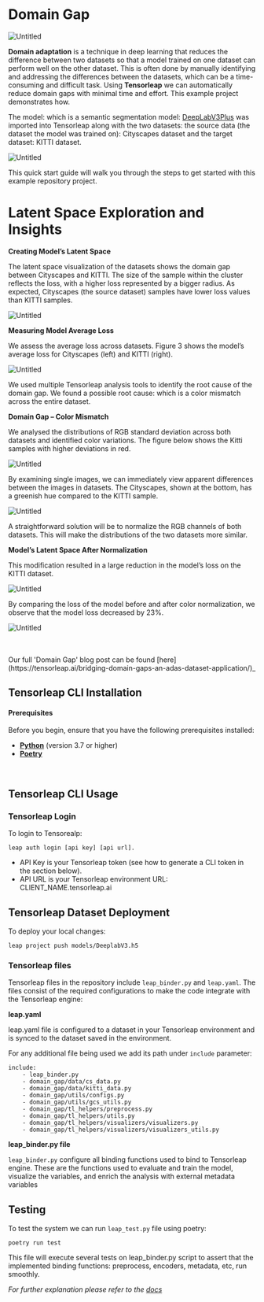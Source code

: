 # Domain Gap

![Untitled](images/domain_gap.png)

**Domain adaptation** is a technique in deep learning that reduces the difference between two datasets so that a model trained on one dataset can perform well on the other dataset. This is often done by manually identifying and addressing the differences between the datasets, which can be a time-consuming and difficult task. Using **Tensorleap** we can automatically reduce domain gaps with minimal time and effort. This example project demonstrates how. 

The model: which is a semantic segmentation model: [DeepLabV3Plus](https://github.com/VainF/DeepLabV3Plus-Pytorch) was imported into Tensorleap along with the two datasets: the source data (the dataset the model was trained on): Cityscapes dataset and the target dataset: KITTI dataset. 

![Untitled](images/cs_kitti_masks.png)

This quick start guide will walk you through the steps to get started with this example repository project.

# Latent Space Exploration and Insights

**Creating Model’s Latent Space**

The latent space visualization of the datasets shows the domain gap between Cityscapes and KITTI. The size of the sample within the cluster reflects the loss, with a higher loss represented by a bigger radius. As expected, Cityscapes (the source dataset) samples have lower loss values than KITTI samples.

![Untitled](images/latent_space_before_norm.png)

**Measuring Model Average Loss**

We assess the average loss across datasets. Figure 3 shows the model’s average loss for Cityscapes (left) and KITTI (right).

![Untitled](images/before_norm_plot.png)

We used multiple Tensorleap analysis tools to identify the root cause of the domain gap. We found a possible root cause: which is a color mismatch across the entire dataset.

**Domain Gap – Color Mismatch**

We analysed the distributions of RGB standard deviation across both datasets and identified color variations. The figure below shows the Kitti samples with higher deviations in red.

![Untitled](images/std_diff.png)

By examining single images, we can immediately view apparent differences between the images in datasets. The Cityscapes, shown at the bottom, has a greenish hue compared to the KITTI sample. 

![Untitled](images/single_samples_vis.png)

A straightforward solution will be to normalize the RGB channels of both datasets. This will make the distributions of the two datasets more similar.

**Model’s Latent Space After Normalization**

This modification resulted in a large reduction in the model’s loss on the KITTI dataset.

![Untitled](images/latent_space_after_norm.png)

By comparing the loss of the model before and after color normalization, we observe that the model loss decreased by 23%.

![Untitled](images/loss_diff_after_norm.png)

<br>
<br>
Our full 'Domain Gap' blog post can be found [here](https://tensorleap.ai/bridging-domain-gaps-an-adas-dataset-application/)_

<br>

## Tensorleap **CLI Installation**



#### Prerequisites

Before you begin, ensure that you have the following prerequisites installed:

- **[Python](https://www.python.org/)** (version 3.7 or higher)
- **[Poetry](https://python-poetry.org/)**

<br>


## Tensorleap CLI Usage

### Tensorleap **Login**

To login to Tensorealp:

```
leap auth login [api key] [api url].

```

- API Key is your Tensorleap token (see how to generate a CLI token in the section below).
- API URL is your Tensorleap environment URL: CLIENT_NAME.tensorleap.ai


## Tensorleap **Dataset Deployment**

To deploy your local changes:

```
leap project push models/DeeplabV3.h5
```

### **Tensorleap files**

Tensorleap files in the repository include `leap_binder.py` and `leap.yaml`. The files consist of the  required configurations to make the code integrate with the Tensorleap engine:

**leap.yaml**

leap.yaml file is configured to a dataset in your Tensorleap environment and is synced to the dataset saved in the environment.

For any additional file being used we add its path under `include` parameter:

```
include:
    - leap_binder.py
    - domain_gap/data/cs_data.py
    - domain_gap/data/kitti_data.py
    - domain_gap/utils/configs.py
    - domain_gap/utils/gcs_utils.py
    - domain_gap/tl_helpers/preprocess.py
    - domain_gap/tl_helpers/utils.py
    - domain_gap/tl_helpers/visualizers/visualizers.py
    - domain_gap/tl_helpers/visualizers/visualizers_utils.py
```

**leap_binder.py file**

`leap_binder.py` configure all binding functions used to bind to Tensorleap engine. These are the functions used to evaluate and train the model, visualize the variables, and enrich the analysis with external metadata variables

## Testing

To test the system we can run `leap_test.py` file using poetry:

```
poetry run test
```

This file will execute several tests on leap_binder.py script to assert that the implemented binding functions: preprocess, encoders,  metadata, etc,  run smoothly.

*For further explanation please refer to the [docs](https://docs.tensorleap.ai/)*
